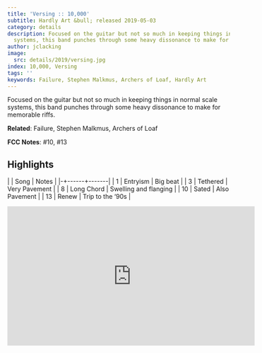 ```yaml
---
title: 'Versing :: 10,000'
subtitle: Hardly Art &bull; released 2019-05-03
category: details
description: Focused on the guitar but not so much in keeping things in normal scale
  systems, this band punches through some heavy dissonance to make for memorable riffs.
author: jclacking
image:
  src: details/2019/versing.jpg
index: 10,000, Versing
tags: ''
keywords: Failure, Stephen Malkmus, Archers of Loaf, Hardly Art
---
```

Focused on the guitar but not so much in keeping things in normal scale systems, this band punches through some heavy dissonance to make for memorable riffs.<!--more-->

**Related**: Failure, Stephen Malkmus, Archers of Loaf

**FCC Notes**: #10, #13

## Highlights

| | Song | Notes |
|-+------+-------|
| 1 | Entryism | Big beat |
| 3 | Tethered | Very Pavement |
| 8 | Long Chord | Swelling and flanging |
| 10 | Sated | Also Pavement |
| 13 | Renew | Trip to the ‘90s |

<div class="tlo-detail-video"><iframe width="560" height="315" src="https://www.youtube.com/embed/Yg62iNAbphI" frameborder="0" allow="autoplay; encrypted-media" allowfullscreen></iframe></div>

